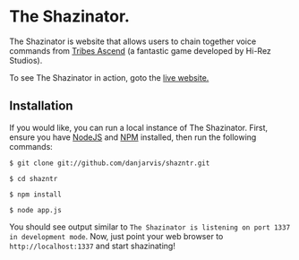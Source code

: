 The Shazinator.
==============

The Shazinator is website that allows users to chain together voice commands
from [Tribes Ascend](http://www.tribesascend.com) (a fantastic game developed by Hi-Rez Studios).

To see The Shazinator in action, goto the [live website.](http://www.shazinator.com)


Installation
------------

If you would like, you can run a local instance of The Shazinator. First, ensure you have [NodeJS](http://www.nodejs.org) and [NPM](http://www.npmjs.org) installed, then run the following commands:

`$ git clone git://github.com/danjarvis/shazntr.git`

`$ cd shazntr`

`$ npm install`

`$ node app.js`


You should see output similar to `The Shazinator is listening on port 1337 in development mode`.  Now, just point your web browser to `http://localhost:1337` and start shazinating!
